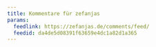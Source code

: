 ```yaml
---
title: Kommentare für zefanjas
params:
  feedlink: https://zefanjas.de/comments/feed/
  feedid: da4de5d08391f63659e4dc1a82d1a365
---
```

